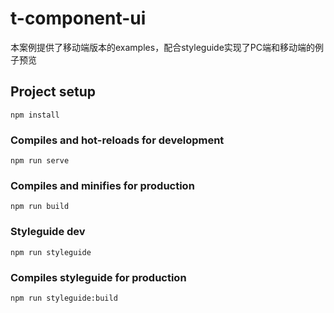# t-component-ui
本案例提供了移动端版本的examples，配合styleguide实现了PC端和移动端的例子预览

## Project setup
```
npm install
```

### Compiles and hot-reloads for development
```
npm run serve
```

### Compiles and minifies for production
```
npm run build
```

### Styleguide dev
```
npm run styleguide
```

### Compiles styleguide for production
```
npm run styleguide:build
```
